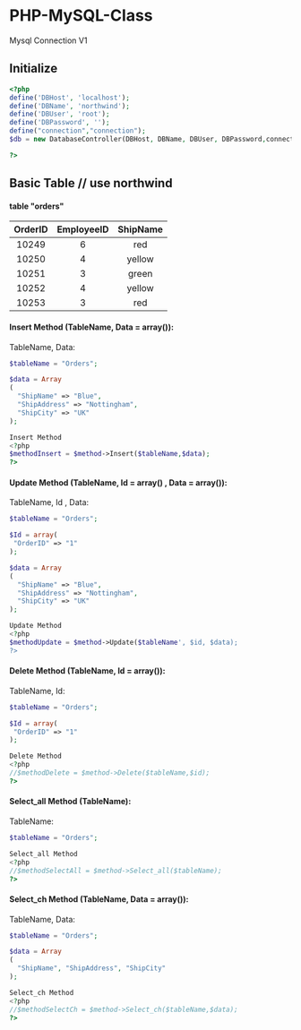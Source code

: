 # PHP-MySQL-Class
Mysql Connection V1




Initialize
------------
```php
<?php
define('DBHost', 'localhost');
define('DBName', 'northwind');
define('DBUser', 'root');
define('DBPassword', '');
define("connection","connection");
$db = new DatabaseController(DBHost, DBName, DBUser, DBPassword,connection);

?>
```



Basic Table // use northwind
------------

#### table "orders"

| OrderID   | EmployeeID  | ShipName
|:-----------:|:------------:|:------------:|
| 10249       |     6    |     red    
| 10250       |     4    |     yellow  
| 10251       |     3    |     green   
| 10252       |     4    |     yellow    
| 10253       |     3    |     red    




#### Insert Method (TableName, Data = array()):

TableName, Data:

```php
$tableName = "Orders";

$data = Array
(
  "ShipName" => "Blue",
  "ShipAddress" => "Nottingham",
  "ShipCity" => "UK"
);
```

```php
Insert Method
<?php
$methodInsert = $method->Insert($tableName,$data);
?>
```




#### Update Method (TableName, Id = array() , Data = array()):



TableName, Id , Data:

```php
$tableName = "Orders";

$Id = array(
 "OrderID" => "1"
);

$data = Array
(
  "ShipName" => "Blue",
  "ShipAddress" => "Nottingham",
  "ShipCity" => "UK"
);
```

```php
Update Method
<?php
$methodUpdate = $method->Update($tableName', $id, $data);
?>
```






#### Delete Method (TableName, Id = array()):

TableName, Id:

```php
$tableName = "Orders";

$Id = array(
 "OrderID" => "1"
);

```

```php
Delete Method
<?php
//$methodDelete = $method->Delete($tableName,$id);
?>
```



#### Select_all Method (TableName):

TableName:

```php
$tableName = "Orders";
```

```php
Select_all Method
<?php
//$methodSelectAll = $method->Select_all($tableName);
?>
```




#### Select_ch Method (TableName, Data = array()):

TableName, Data:

```php
$tableName = "Orders";

$data = Array
(
  "ShipName", "ShipAddress", "ShipCity"
);

```

```php
Select_ch Method
<?php
//$methodSelectCh = $method->Select_ch($tableName,$data);
?>
```








